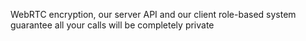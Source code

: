  WebRTC encryption, our server API and our client role-based system guarantee all your calls will be completely private
